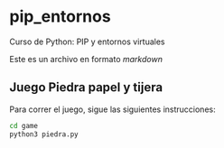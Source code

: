 # pip_entornos
Curso de Python: PIP y entornos virtuales

Este es un archivo en formato *markdown*

## Juego Piedra papel y tijera

Para correr el juego, sigue las siguientes instrucciones:

```sh
cd game
python3 piedra.py
```




